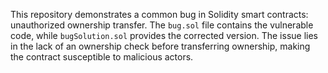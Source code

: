 This repository demonstrates a common bug in Solidity smart contracts: unauthorized ownership transfer. The `bug.sol` file contains the vulnerable code, while `bugSolution.sol` provides the corrected version.  The issue lies in the lack of an ownership check before transferring ownership, making the contract susceptible to malicious actors.